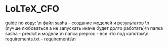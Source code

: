 # LoLTeX_CFO
guide по коду: \n
файл sasha - создание моделей и результатов \n
(лучше любоваться а не запускать иначе будет долго работать)\n
папка sasha - predict и модели \n
папка preproc - все что под капотом\n
requirements.txt - requirements\n
